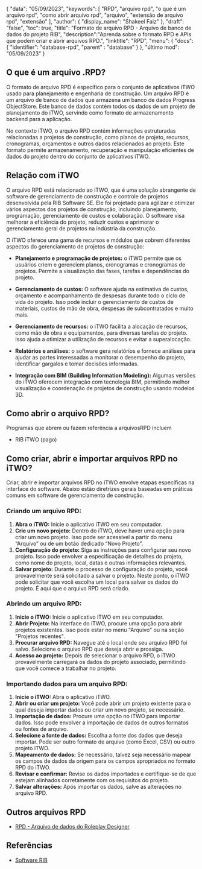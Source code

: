 {
"data": "05/09/2023",
  "keywords": [
"RPD",
"arquivo rpd",
"o que é um arquivo rpd",
"como abrir arquivo rpd",
"arquivo",
"extensão de arquivo rpd",
"extensão"
],
  "author": {
"display_name": "Shakeel Faiz"
},
"draft": "false",
"toc": true,
"title": "Formato de arquivo RPD - Arquivo de banco de dados do projeto RIB",
  "description":"Aprenda sobre o formato RPD e APIs que podem criar e abrir arquivos RPD.",
"linktitle": "RPD",
  "menu": {
    "docs": {
      "identifier": "database-rpd",
"parent" : "database"
}
},
"último mod": "05/09/2023"
}

## O que é um arquivo .RPD?

O formato de arquivo RPD é específico para o conjunto de aplicativos iTWO usado para planejamento e engenharia de construção. Um arquivo RPD é um arquivo de banco de dados que armazena um banco de dados Progress ObjectStore. Este banco de dados contém todos os dados de um projeto de planejamento do iTWO, servindo como formato de armazenamento backend para a aplicação.

No contexto iTWO, o arquivo RPD contém informações estruturadas relacionadas a projetos de construção, como planos de projeto, recursos, cronogramas, orçamentos e outros dados relacionados ao projeto. Este formato permite armazenamento, recuperação e manipulação eficientes de dados do projeto dentro do conjunto de aplicativos iTWO.

## Relação com iTWO

O arquivo RPD está relacionado ao iTWO, que é uma solução abrangente de software de gerenciamento de construção e controle de projetos desenvolvida pela RIB Software SE. Ele foi projetado para agilizar e otimizar vários aspectos dos projetos de construção, incluindo planejamento, programação, gerenciamento de custos e colaboração. O software visa melhorar a eficiência do projeto, reduzir custos e aprimorar o gerenciamento geral de projetos na indústria da construção.

O iTWO oferece uma gama de recursos e módulos que cobrem diferentes aspectos do gerenciamento de projetos de construção:

- **Planejamento e programação de projetos:** o iTWO permite que os usuários criem e gerenciem planos, cronogramas e cronogramas de projetos. Permite a visualização das fases, tarefas e dependências do projeto.

- **Gerenciamento de custos:** O software ajuda na estimativa de custos, orçamento e acompanhamento de despesas durante todo o ciclo de vida do projeto. Isso pode incluir o gerenciamento de custos de materiais, custos de mão de obra, despesas de subcontratados e muito mais.

- **Gerenciamento de recursos:** o iTWO facilita a alocação de recursos, como mão de obra e equipamentos, para diversas tarefas do projeto. Isso ajuda a otimizar a utilização de recursos e evitar a superalocação.

- **Relatórios e análises:** o software gera relatórios e fornece análises para ajudar as partes interessadas a monitorar o desempenho do projeto, identificar gargalos e tomar decisões informadas.

- **Integração com BIM (Building Information Modeling):** Algumas versões do iTWO oferecem integração com tecnologia BIM, permitindo melhor visualização e coordenação de projetos de construção usando modelos 3D.

## Como abrir o arquivo RPD?

Programas que abrem ou fazem referência a arquivosRPD incluem

- RIB iTWO (pago)

## Como criar, abrir e importar arquivos RPD no iTWO?

Criar, abrir e importar arquivos RPD no iTWO envolve etapas específicas na interface do software. Abaixo estão diretrizes gerais baseadas em práticas comuns em software de gerenciamento de construção.

### Criando um arquivo RPD:

1. **Abra o iTWO:** Inicie o aplicativo iTWO em seu computador.
2. **Crie um novo projeto:** Dentro do iTWO, deve haver uma opção para criar um novo projeto. Isso pode ser acessível a partir do menu “Arquivo” ou de um botão dedicado “Novo Projeto”.
3. **Configuração do projeto:** Siga as instruções para configurar seu novo projeto. Isso pode envolver a especificação de detalhes do projeto, como nome do projeto, local, datas e outras informações relevantes.
4. **Salvar projeto:** Durante o processo de configuração do projeto, você provavelmente será solicitado a salvar o projeto. Neste ponto, o iTWO pode solicitar que você escolha um local para salvar os dados do projeto. É aqui que o arquivo RPD será criado.

### Abrindo um arquivo RPD:

1. **Inicie o iTWO:** Inicie o aplicativo iTWO em seu computador.
2. **Abrir Projeto:** Na interface do iTWO, procure uma opção para abrir projetos existentes. Isso pode estar no menu "Arquivo" ou na seção "Projetos recentes".
3. **Procurar arquivo RPD:** Navegue até o local onde seu arquivo RPD foi salvo. Selecione o arquivo RPD que deseja abrir e prossiga.
4. **Acesso ao projeto:** Depois de selecionar o arquivo RPD, o iTWO provavelmente carregará os dados do projeto associado, permitindo que você comece a trabalhar no projeto.

### Importando dados para um arquivo RPD:

1. **Inicie o iTWO:** Abra o aplicativo iTWO.
2. **Abrir ou criar um projeto:** Você pode abrir um projeto existente para o qual deseja importar dados ou criar um novo projeto, se necessário.
3. **Importação de dados:** Procure uma opção no iTWO para importar dados. Isso pode envolver a importação de dados de outros formatos ou fontes de arquivo.
4. **Selecione a fonte de dados:** Escolha a fonte dos dados que deseja importar. Pode ser outro formato de arquivo (como Excel, CSV) ou outro projeto iTWO.
5. **Mapeamento de dados:** Se necessário, talvez seja necessário mapear os campos de dados da origem para os campos apropriados no formato RPD do iTWO.
6. **Revisar e confirmar:** Revise os dados importados e certifique-se de que estejam alinhados corretamente com os requisitos do projeto.
7. **Salvar alterações:** Após importar os dados, salve as alterações no arquivo RPD.

## Outros arquivos RPD

- [RPD - Arquivo de dados do Roleplay Designer](/pt/database/rpd-roleplay/)

## Referências
* [Software RIB](https://en.wikipedia.org/wiki/RIB_Software)

